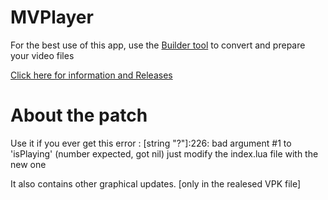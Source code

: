 # MVPlayer
For the best use of this app, use the [Builder tool](https://github.com/AntHJ/Boxset-Bubble-Creator) to convert and prepare your video files

[Click here for information and Releases](https://github.com/AntHJ/Boxset-Bubble-Creator/releases)

# About the patch
Use it if you ever get this error :
[string "?"]:226: bad argument #1 to 'isPlaying' (number expected, got nil)
just modify the index.lua file with the new one

It also contains other graphical updates. [only in the realesed VPK file]
